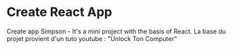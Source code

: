 # Create React App
Create app Simpson - It's a mini project with the basis of React.
La base du projet provient d'un tuto youtube : "Unlock Ton Computer"
